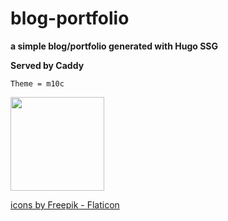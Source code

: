 # blog-portfolio
**a simple blog/portfolio generated with Hugo SSG**



__Served by Caddy__

`Theme = m10c`
<body>
<a href= "https://github.com/vaga/hugo-theme-m10c" title="m10c">
   </body>
  
 
   
   
   
   

   <img src="https://cdn-icons-png.flaticon.com/512/2282/2282188.png" width="150" height="150" class="center">
   
   
   <a href="https://www.flaticon.com/free-icons/web-development" title="web development icons"> icons by Freepik - Flaticon</a>
